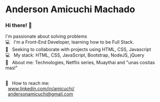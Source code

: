 # Anderson Amicuchi Machado 

### Hi there! 👋

I'm passionate about solving problems
<br/> :computer: &nbsp; I'm a Front-End Developer, learning how to be Full Stack.
<br/> :purple_heart: &nbsp; Seeking to collaborate with projects using HTML, CSS, Javascript
<br/> :computer: &nbsp; My stack: HTML, CSS, JavaScript, Bootstrap, NodeJS, jQuery
<br/> 💬  &nbsp; About me: Technologies, Netflix series, Muaythai and "unas cositas mas!"

<br/> :email: &nbsp; How to reach me:
<br/> &nbsp;     www.linkedin.com/in/amicuchi/ 
<br/> &nbsp;     andersonamicuchi@gmail.com
